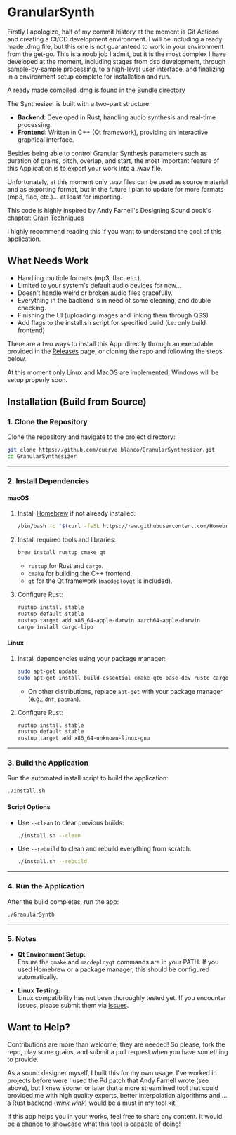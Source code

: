 # GranularSynth
Firstly I apologize, half of my commit history at the moment is Git Actions and
creating a CI/CD development environment. I will be including a ready made .dmg
file, but this one is not guaranteed to work in your environment from the
get-go. This is a noob job I admit, but it is the most complex I have developed
at the moment, including stages from dsp development, through sample-by-sample
processing, to a high-level user interface, and finalizing in a environment
setup complete for installation and run.

A ready made compiled .dmg is found in the [Bundle
directory](https://github.com/cuervo-blanco/GranularSynthesizer/frontend/build/Bundles/GranularSynthesizer.dmg)

The Synthesizer is built with a two-part structure:
- **Backend**: Developed in Rust, handling audio synthesis and real-time processing.
- **Frontend**: Written in C++ (Qt framework), providing an interactive graphical interface.

Besides being able to control Granular Synthesis parameters such as duration of
grains, pitch, overlap, and start, the most important feature of this
Application is to export your work into a .wav file.

Unfortunately, at this moment only `.wav` files can be used as source material and
as exporting format, but in the future I plan to update for more formats (mp3, flac, etc.)...
at least for importing.

This code is highly inspired by Andy Farnell's
Designing Sound book's chapter:
[Grain Techniques](https://mitp-content-server.mit.edu/books/content/sectbyfn/books_pres_0/8375/designing_sound.zip/chapter21.html)

I highly recommend reading this if you want to understand the goal of this
application.

## What Needs Work
- Handling multiple formats (mp3, flac, etc.).
- Limited to your system's default audio devices for now...
- Doesn't handle weird or broken audio files gracefully.
- Everything in the backend is in need of some cleaning, and double checking.
- Finishing the UI (uploading images and linking them through QSS)
- Add flags to the install.sh script for specified build (i.e: only build frontend)

There are a two ways to install this App: directly through an executable
provided in the [Releases](https://github.com/cuervo-blanco/GranularSynthesizer/releases) page, 
or cloning the repo and following the steps below.

At this moment only Linux and MacOS are implemented, Windows will be setup
properly soon.

## Installation (Build from Source)

### **1. Clone the Repository**
Clone the repository and navigate to the project directory:
```bash
git clone https://github.com/cuervo-blanco/GranularSynthesizer.git
cd GranularSynthesizer
```
---

### **2. Install Dependencies**

#### **macOS**
1. Install [Homebrew](https://brew.sh) if not already installed:
   ```bash
   /bin/bash -c "$(curl -fsSL https://raw.githubusercontent.com/Homebrew/install/HEAD/install.sh)"
   ```
2. Install required tools and libraries:
   ```bash
   brew install rustup cmake qt
   ```
   - `rustup` for Rust and `cargo`.
   - `cmake` for building the C++ frontend.
   - `qt` for the Qt framework (`macdeployqt` is included).

3. Configure Rust:
   ```bash
   rustup install stable
   rustup default stable
   rustup target add x86_64-apple-darwin aarch64-apple-darwin
   cargo install cargo-lipo
   ```

#### **Linux**
1. Install dependencies using your package manager:
   ```bash
   sudo apt-get update
   sudo apt-get install build-essential cmake qt6-base-dev rustc cargo
   ```
   - On other distributions, replace `apt-get` with your package manager (e.g., `dnf`, `pacman`).

2. Configure Rust:
   ```bash
   rustup install stable
   rustup default stable
   rustup target add x86_64-unknown-linux-gnu
   ```
---

### **3. Build the Application**

Run the automated install script to build the application:
```bash
./install.sh
```

#### **Script Options**
- Use `--clean` to clear previous builds:
  ```bash
  ./install.sh --clean
  ```
- Use `--rebuild` to clean and rebuild everything from scratch:
  ```bash
  ./install.sh --rebuild
  ```
---

### **4. Run the Application**
After the build completes, run the app:
```bash
./GranularSynth
```
---

### **5. Notes**
- **Qt Environment Setup:**  
  Ensure the `qmake` and `macdeployqt` commands are in your PATH. 
  If you used Homebrew or a package manager, this should be configured automatically.
  
- **Linux Testing:**  
  Linux compatibility has not been thoroughly tested yet. 
  If you encounter issues, please submit them via [Issues](https://github.com/cuervo-blanco/GranularSynthesizer/issues).



## Want to Help?
Contributions are more than welcome, they are needed! 
So please, fork the repo, play some grains, and submit a pull request when you
have something to provide.

As a sound designer myself, I built this for my own usage. I've worked in 
projects before were I used the Pd patch that Andy Farnell wrote (see above),
but I knew sooner or later that a more streamlined tool that could provided me 
with high quality exports, better interpolation algorithms and ... a Rust
backend (*wink* *wink*) would be a must in my tool kit.

If this app helps you in your works, feel free to share any content. It would be
a chance to showcase what this tool is capable of doing!
